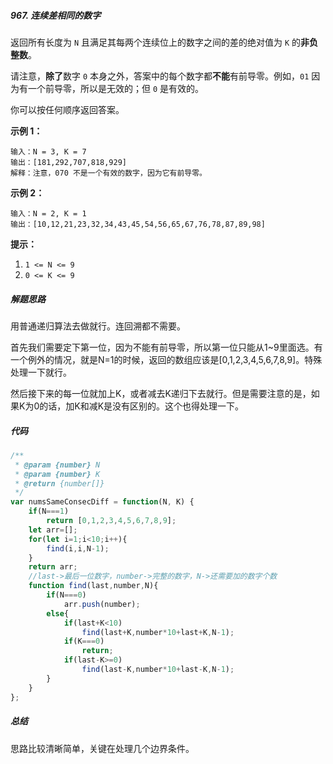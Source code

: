 ##### 967. 连续差相同的数字

返回所有长度为 `N` 且满足其每两个连续位上的数字之间的差的绝对值为 `K` 的**非负整数**。

请注意，**除了**数字 `0` 本身之外，答案中的每个数字都**不能**有前导零。例如，`01` 因为有一个前导零，所以是无效的；但 `0` 是有效的。

你可以按任何顺序返回答案。

 

**示例 1：**

```
输入：N = 3, K = 7
输出：[181,292,707,818,929]
解释：注意，070 不是一个有效的数字，因为它有前导零。
```

**示例 2：**

```
输入：N = 2, K = 1
输出：[10,12,21,23,32,34,43,45,54,56,65,67,76,78,87,89,98]
```

 

**提示：**

1. `1 <= N <= 9`
2. `0 <= K <= 9`



##### 解题思路

用普通递归算法去做就行。连回溯都不需要。

首先我们需要定下第一位，因为不能有前导零，所以第一位只能从1~9里面选。有一个例外的情况，就是N=1的时候，返回的数组应该是[0,1,2,3,4,5,6,7,8,9]。特殊处理一下就行。

然后接下来的每一位就加上K，或者减去K递归下去就行。但是需要注意的是，如果K为0的话，加K和减K是没有区别的。这个也得处理一下。



##### 代码

```javascript
/**
 * @param {number} N
 * @param {number} K
 * @return {number[]}
 */
var numsSameConsecDiff = function(N, K) {
    if(N===1)
        return [0,1,2,3,4,5,6,7,8,9];
    let arr=[];
    for(let i=1;i<10;i++){
        find(i,i,N-1);
    }
    return arr;
  	//last->最后一位数字，number->完整的数字，N->还需要加的数字个数
    function find(last,number,N){
        if(N===0)
            arr.push(number);
        else{
            if(last+K<10)
                find(last+K,number*10+last+K,N-1);
            if(K===0)
                return;
            if(last-K>=0)
                find(last-K,number*10+last-K,N-1);
        }
    }
};
```



##### 总结

思路比较清晰简单，关键在处理几个边界条件。


